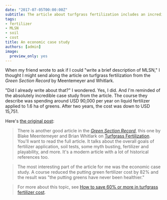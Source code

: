 ```yaml
---
date: "2017-07-05T00:00:00Z"
subtitle: The article about turfgrass fertilization includes an incredible case study
tags:
- fertilizer
- MLSN
- soil
- cost
title: An economic case study
authors: [admin]
image:
  preview_only: yes
---
```


When my friend wrote to ask if I could "write a brief description of MLSN," I thought I might send along the article on turfgrass fertilization from the *Green Section Record* by Meentemeyer and Whitlark. 

"Did I already write about that?" I wondered. Yes, I did. And I'm reminded of the absolutely incredible case study from the article. The course they describe was spending around USD 90,000 per year on liquid fertilizer applied to 1.6 ha of greens. After two years, the cost was down to USD 15,751. 

Here's [the original post](http://www.blog.asianturfgrass.com/2016/05/how-to-save-82-on-fertilizer-cost.html):

> There is another good article in the [*Green Section Record*](http://gsr.lib.msu.edu/), this one by Blake Meentemeyer and Brian Whitlark on [Turfgrass Fertilization](http://gsrpdf.lib.msu.edu/ticpdf.py?file=/article/meentemeyer-whitlark-turfgrass-5-6-16.pdf). You'll want to read the full article. It talks about the overall goals of fertilizer application, soil tests, some myth busting, fertilizer and playability, and more. It's a modern article with a lot of historical references too.

> The most interesting part of the article for me was the economic case study. A course reduced the putting green fertilizer cost by 82% and the result was "the putting greens have never been healthier."

> For more about this topic, see [How to save 60% or more in turfgrass fertilizer cost](http://www.blog.asianturfgrass.com/2012/09/how-to-save-60-or-more-in-turfgrass-fertilizer-cost.html).
